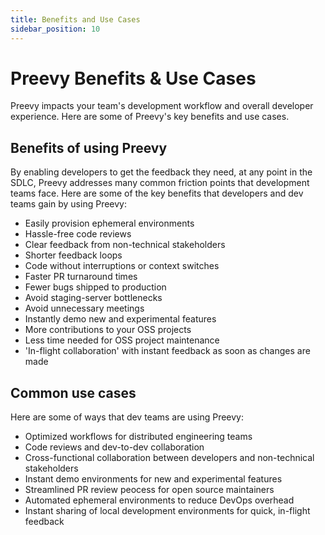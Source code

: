 ```yaml
---
title: Benefits and Use Cases
sidebar_position: 10
---
```


# Preevy Benefits & Use Cases 

Preevy impacts your team's development workflow and overall developer experience. Here are some of Preevy's key benefits and use cases.

## Benefits of using Preevy

By enabling developers to get the feedback they need, at any point in the SDLC, Preevy addresses many common friction points that development teams face. Here are some of the key benefits that developers and dev teams gain by using Preevy:

- Easily provision ephemeral environments
- Hassle-free code reviews
- Clear feedback from non-technical stakeholders
- Shorter feedback loops
- Code without interruptions or context switches
- Faster PR turnaround times
- Fewer bugs shipped to production
- Avoid staging-server bottlenecks
- Avoid unnecessary meetings
- Instantly demo new and experimental features
- More contributions to your OSS projects
- Less time needed for OSS project maintenance
- 'In-flight collaboration' with instant feedback as soon as changes are made

## Common use cases

Here are some of ways that dev teams are using Preevy:

- Optimized workflows for distributed engineering teams
- Code reviews and dev-to-dev collaboration
- Cross-functional collaboration between developers and non-technical stakeholders
- Instant demo environments for new and experimental features
- Streamlined PR review peocess for open source maintainers
- Automated ephemeral environments to reduce DevOps overhead
- Instant sharing of local development environments for quick, in-flight feedback
